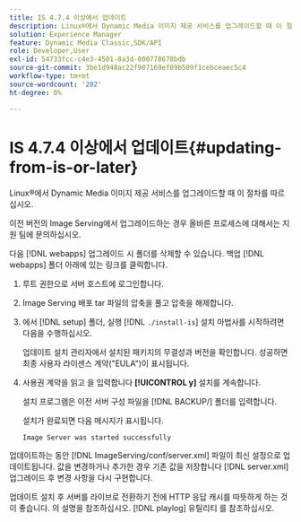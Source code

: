 ```yaml
---
title: IS 4.7.4 이상에서 업데이트
description: Linux®에서 Dynamic Media 이미지 제공 서비스를 업그레이드할 때 이 절차를 따르십시오.
solution: Experience Manager
feature: Dynamic Media Classic,SDK/API
role: Developer,User
exl-id: 54733fcc-c4e3-4501-8a3d-000778678bdb
source-git-commit: 3be1d948ac22f907169ef09b509f1cebceaec5c4
workflow-type: tm+mt
source-wordcount: '202'
ht-degree: 0%

---
```


# IS 4.7.4 이상에서 업데이트{#updating-from-is-or-later}

Linux®에서 Dynamic Media 이미지 제공 서비스를 업그레이드할 때 이 절차를 따르십시오.

이전 버전의 Image Serving에서 업그레이드하는 경우 올바른 프로세스에 대해서는 지원 팀에 문의하십시오.

다음 [!DNL webapps] 업그레이드 시 폴더를 삭제할 수 있습니다. 백업 [!DNL webapps] 폴더 아래에 있는 링크를 클릭합니다.

1. 루트 권한으로 서버 호스트에 로그인합니다.
1. Image Serving 배포 tar 파일의 압축을 풀고 압축을 해제합니다.
1. 에서 [!DNL setup] 폴더, 실행 [!DNL `./install-is`] 설치 마법사를 시작하려면 다음을 수행하십시오.

   업데이트 설치 관리자에서 설치된 패키지의 무결성과 버전을 확인합니다. 성공하면 최종 사용자 라이센스 계약(&quot;EULA&quot;)이 표시됩니다.
1. 사용권 계약을 읽고 을 입력합니다 **[!UICONTROL y]** 설치를 계속합니다.

   설치 프로그램은 이전 서버 구성 파일을 [!DNL BACKUP/] 폴더를 입력합니다.

   설치가 완료되면 다음 메시지가 표시됩니다.

   `Image Server was started successfully`

업데이트하는 동안 [!DNL ImageServing/conf/server.xml] 파일이 최신 설정으로 업데이트됩니다. 값을 변경하거나 추가한 경우 기존 값을 저장합니다 [!DNL server.xml] 업그레이드 후 변경 사항을 다시 구현합니다.

업데이트 설치 후 서버를 라이브로 전환하기 전에 HTTP 응답 캐시를 따뜻하게 하는 것이 좋습니다. 의 설명을 참조하십시오. [!DNL playlog] 유틸리티 를 참조하십시오.
